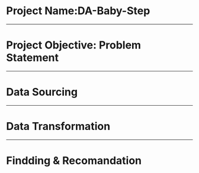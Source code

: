 # Project Name:DA-Baby-Step

----
# Project Objective: Problem Statement



----
# Data Sourcing



----
# Data Transformation


----
# Findding & Recomandation 
